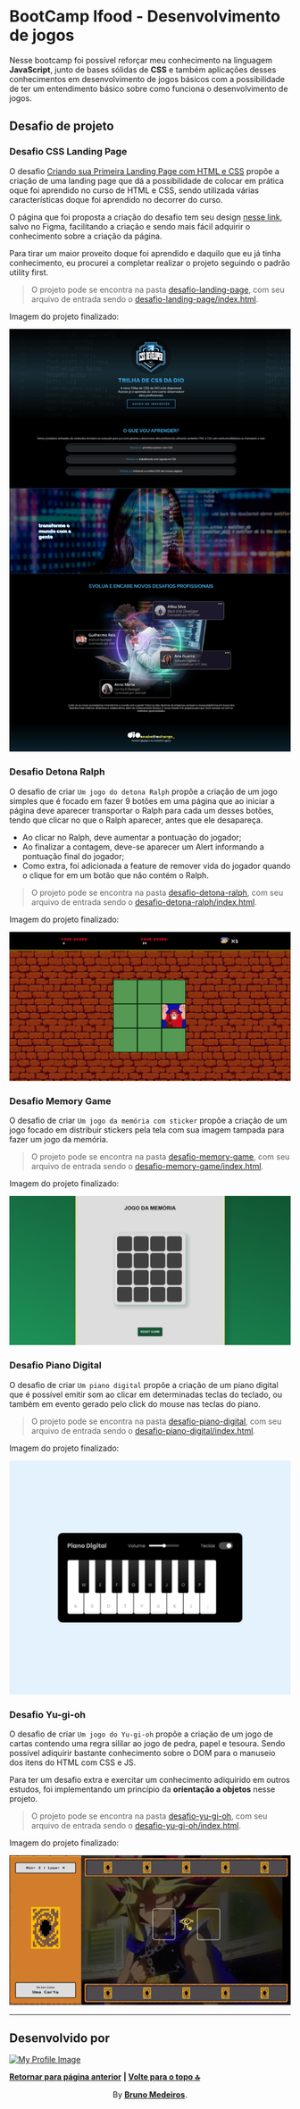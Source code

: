 # BootCamp Ifood - Desenvolvimento de jogos

Nesse bootcamp foi possível reforçar meu conhecimento na linguagem **JavaScript**, junto de bases sólidas de **CSS** e também aplicações desses conhecimentos em desenvolvimento de jogos básicos com a possibilidade de ter um entendimento básico sobre como funciona o desenvolvimento de jogos.

## Desafio de projeto

### Desafio CSS Landing Page

O desafio [Criando sua Primeira Landing Page com HTML e CSS](https://github.com/digitalinnovationone/trilha-css-desafio-01) propõe a criação de uma landing page que dá a possibilidade de colocar em prática oque foi aprendido no curso de HTML e CSS, sendo utilizada várias características doque foi aprendido no decorrer do curso.

O página que foi proposta a criação do desafio tem seu design [nesse link](https://www.figma.com/file/3PiokoJj9IhGDnNiWAJbz7/DIO---Desafio-01?node-id=2%3A6), salvo no Figma, facilitando a criação e sendo mais fácil adquirir o conhecimento sobre a criação da página.

Para tirar um maior proveito doque foi aprendido e daquilo que eu já tinha conhecimento, eu procurei a completar realizar o projeto seguindo o padrão utility first.

> O projeto pode se encontra na pasta [desafio-landing-page](https://github.com/BrunoMedeiros14/CoursesAndChallenges/tree/main/Dio/Ifood_Games/controle-desafio-landing-page/), com seu arquivo de entrada sendo o [desafio-landing-page/index.html](./desafio-landing-page/index.html).

Imagem do projeto finalizado:

![image](./desafio-landing-page/assets/images/site-screenshot.jpeg 'Imagem site finalizado')

### Desafio Detona Ralph

O desafio de criar `Um jogo do detona Ralph` propõe a criação de um jogo simples que é focado em fazer 9 botões em uma página que ao iniciar a página deve aparecer transportar o Ralph para cada um desses botões, tendo que clicar no que o Ralph aparecer, antes que ele desapareça.

- Ao clicar no Ralph, deve aumentar a pontuação do jogador;
- Ao finalizar a contagem, deve-se aparecer um Alert informando a pontuação final do jogador;
- Como extra, foi adicionada a feature de remover vida do jogador quando o clique for em um botão que não contém o Ralph.

> O projeto pode se encontra na pasta [desafio-detona-ralph](https://github.com/BrunoMedeiros14/CoursesAndChallenges/tree/main/Dio/Ifood_Games/desafio-detona-ralph/), com seu arquivo de entrada sendo o [desafio-detona-ralph/index.html](./desafio-detona-ralph/index.html).

Imagem do projeto finalizado:

![image](./desafio-detona-ralph/src/images/game-screenshot.png 'Imagem game finalizado')

### Desafio Memory Game

O desafio de criar `Um jogo da memória com sticker` propõe a criação de um jogo focado em distribuir stickers pela tela com sua imagem tampada para fazer um jogo da memória.

> O projeto pode se encontra na pasta [desafio-memory-game](https://github.com/BrunoMedeiros14/CoursesAndChallenges/tree/main/Dio/Ifood_Games/desafio-memory-game/), com seu arquivo de entrada sendo o [desafio-memory-game/index.html](./desafio-memory-game/index.html).

Imagem do projeto finalizado:

![image](./desafio-memory-game/src/images/game-screenshot.jpeg 'Imagem game finalizado')

### Desafio Piano Digital

O desafio de criar `Um piano digital` propõe a criação de um piano digital que é possível emitir som ao clicar em determinadas teclas do teclado, ou também em evento gerado pelo click do mouse nas teclas do piano.

> O projeto pode se encontra na pasta [desafio-piano-digital](https://github.com/BrunoMedeiros14/CoursesAndChallenges/tree/main/Dio/Ifood_Games/desafio-piano-digital/), com seu arquivo de entrada sendo o [desafio-piano-digital/index.html](./desafio-piano-digital/index.html).

Imagem do projeto finalizado:

![image](./desafio-piano-digital/src/images/game-screenshot.jpeg 'Imagem game finalizado')

### Desafio Yu-gi-oh

O desafio de criar `Um jogo do Yu-gi-oh` propõe a criação de um jogo de cartas contendo uma regra sililar ao jogo de pedra, papel e tesoura. Sendo possível adiquirir bastante conhecimento sobre o DOM para o manuseio dos itens do HTML com CSS e JS.

Para ter um desafio extra e exercitar um conhecimento adiquirido em outros estudos, foi implementando um princípio da **orientação a objetos** nesse projeto.

> O projeto pode se encontra na pasta [desafio-yu-gi-oh](https://github.com/BrunoMedeiros14/CoursesAndChallenges/tree/main/Dio/Ifood_Games/desafio-yu-gi-oh/), com seu arquivo de entrada sendo o [desafio-yu-gi-oh/index.html](./desafio-yu-gi-oh/index.html).

Imagem do projeto finalizado:

![image](./desafio-yu-gi-oh/src/assets/icons/screenshot.jpeg 'Imagem game finalizado')

---

## Desenvolvido por

[<img width="100px" src="https://avatars.githubusercontent.com/u/100999610" alt="My Profile Image"/>](https://github.com/BrunoMedeiros14 'Perfil no GitHub (BrunoMedeiros)')

**[Retornar para página anterior](../README.md)**
<strong> | <a href="#top">Volte para o topo 🔝</a> </strong>

<p align="center">By <strong><a href="https://github.com/BrunoMedeiros14">Bruno Medeiros</a></strong>.</p>
